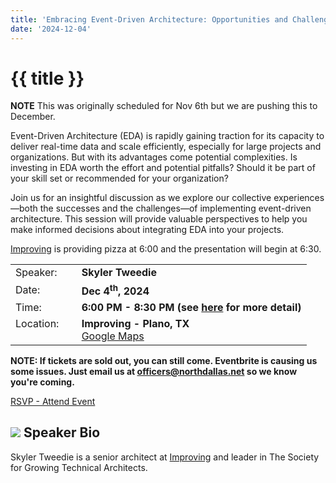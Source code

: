 ```yaml
---
title: 'Embracing Event-Driven Architecture: Opportunities and Challenges'
date: '2024-12-04'
---
```

# {{ title }}

**NOTE** This was originally scheduled for Nov 6th but we are pushing this to December.

Event-Driven Architecture (EDA) is rapidly gaining traction for its capacity to deliver real-time data and scale efficiently, especially for large projects and organizations. But with its advantages come potential complexities. Is investing in EDA worth the effort and potential pitfalls? Should it be part of your skill set or recommended for your organization?

Join us for an insightful discussion as we explore our collective experiences—both the successes and the challenges—of implementing event-driven architecture. This session will provide valuable perspectives to help you make informed decisions about integrating EDA into your projects.

[Improving](https://improving.com/) is providing pizza at 6:00 and the presentation will begin at 6:30.

<table>
<tbody>
<tr><td>Speaker:</td><td>&nbsp;</td><td><b>Skyler Tweedie</b></td></tr>
<tr><td>Date:</td><td>&nbsp;</td><td><b>Dec 4<sup>th</sup>, 2024</b></td></tr>
<tr><td valign="top">Time:</td><td>&nbsp;</td><td><b>6:00 PM - 8:30 PM (see <a title="Location" href="/contact/">here</a> for more detail)</b></td></tr>
<tr><td valign="top">Location:</td><td>&nbsp;</td><td><b>Improving - Plano, TX</b><br><a title="Google" target="_blank" href="https://g.page/improving-dallas?share">Google Maps</a></td></tr>
</tbody>
</table>

**NOTE: If tickets are sold out, you can still come. Eventbrite is causing us some issues. Just email us at officers@northdallas.net so we know you're coming.**

[RSVP - Attend Event](https://www.eventbrite.com/e/embracing-event-driven-architecture-opportunities-and-challenges-tickets-1073482568259?aff=oddtdtcreator)

## ![](/assets/img/icons/speakerbioicon.png) Speaker Bio


Skyler Tweedie is a senior architect at [Improving](https://improving.com/) and leader in The Society for Growing Technical Architects.
